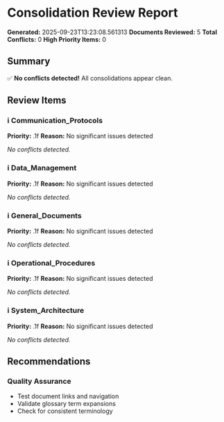 # Consolidation Review Report

**Generated:** 2025-09-23T13:23:08.561313
**Documents Reviewed:** 5
**Total Conflicts:** 0
**High Priority Items:** 0

## Summary

✅ **No conflicts detected!** All consolidations appear clean.

## Review Items

### ℹ️ Communication_Protocols
**Priority:** .1f
**Reason:** No significant issues detected

*No conflicts detected.*


### ℹ️ Data_Management
**Priority:** .1f
**Reason:** No significant issues detected

*No conflicts detected.*


### ℹ️ General_Documents
**Priority:** .1f
**Reason:** No significant issues detected

*No conflicts detected.*


### ℹ️ Operational_Procedures
**Priority:** .1f
**Reason:** No significant issues detected

*No conflicts detected.*


### ℹ️ System_Architecture
**Priority:** .1f
**Reason:** No significant issues detected

*No conflicts detected.*


## Recommendations

### Quality Assurance
- Test document links and navigation
- Validate glossary term expansions
- Check for consistent terminology
